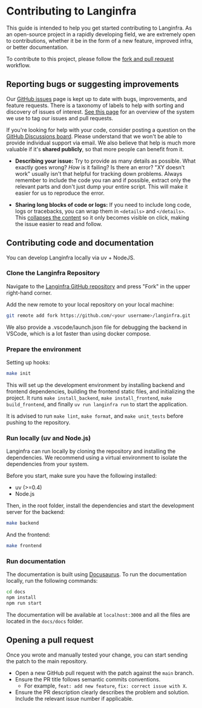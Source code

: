 # Contributing to Langinfra

This guide is intended to help you get started contributing to Langinfra.
As an open-source project in a rapidly developing field, we are extremely open
to contributions, whether it be in the form of a new feature, improved infra, or better documentation.

To contribute to this project, please follow the [fork and pull request](https://docs.github.com/en/get-started/quickstart/contributing-to-projects) workflow.

## Reporting bugs or suggesting improvements

Our [GitHub issues](https://github.com/khulnasoft/langinfra/issues) page is kept up to date
with bugs, improvements, and feature requests. There is a taxonomy of labels to help
with sorting and discovery of issues of interest. [See this page](https://github.com/khulnasoft/langinfra/labels) for an overview of
the system we use to tag our issues and pull requests.

If you're looking for help with your code, consider posting a question on the
[GitHub Discussions board](https://github.com/khulnasoft/langinfra/discussions). Please
understand that we won't be able to provide individual support via email. We
also believe that help is much more valuable if it's **shared publicly**,
so that more people can benefit from it.

- **Describing your issue:** Try to provide as many details as possible. What
  exactly goes wrong? _How_ is it failing? Is there an error?
  "XY doesn't work" usually isn't that helpful for tracking down problems. Always
  remember to include the code you ran and if possible, extract only the relevant
  parts and don't just dump your entire script. This will make it easier for us to
  reproduce the error.

- **Sharing long blocks of code or logs:** If you need to include long code,
  logs or tracebacks, you can wrap them in `<details>` and `</details>`. This
  [collapses the content](https://developer.mozilla.org/en/docs/Web/HTML/Element/details)
  so it only becomes visible on click, making the issue easier to read and follow.

## Contributing code and documentation

You can develop Langinfra locally via uv + NodeJS.

### Clone the Langinfra Repository

Navigate to the [Langinfra GitHub repository](https://github.com/khulnasoft/langinfra) and press "Fork" in the upper right-hand corner.

Add the new remote to your local repository on your local machine:

```bash
git remote add fork https://github.com/<your username>/langinfra.git
```

We also provide a .vscode/launch.json file for debugging the backend in VSCode, which is a lot faster than using docker compose.

### Prepare the environment

Setting up hooks:

```bash
make init
```

This will set up the development environment by installing backend and frontend dependencies, building the frontend static files, and initializing the project. It runs `make install_backend`, `make install_frontend`, `make build_frontend`, and finally `uv run langinfra run` to start the application.

It is advised to run `make lint`, `make format`, and `make unit_tests` before pushing to the repository.

### Run locally (uv and Node.js)

Langinfra can run locally by cloning the repository and installing the dependencies. We recommend using a virtual environment to isolate the dependencies from your system.

Before you start, make sure you have the following installed:

- uv (>=0.4)
- Node.js

Then, in the root folder, install the dependencies and start the development server for the backend:

```bash
make backend
```

And the frontend:

```bash
make frontend
```

### Run documentation

The documentation is built using [Docusaurus](https://docusaurus.io/). To run the documentation locally, run the following commands:

```bash
cd docs
npm install
npm run start
```

The documentation will be available at `localhost:3000` and all the files are located in the `docs/docs` folder.

## Opening a pull request

Once you wrote and manually tested your change, you can start sending the patch to the main repository.

- Open a new GitHub pull request with the patch against the `main` branch.
- Ensure the PR title follows semantic commits conventions.
  - For example, `feat: add new feature`, `fix: correct issue with X`.
- Ensure the PR description clearly describes the problem and solution. Include the relevant issue number if applicable.
